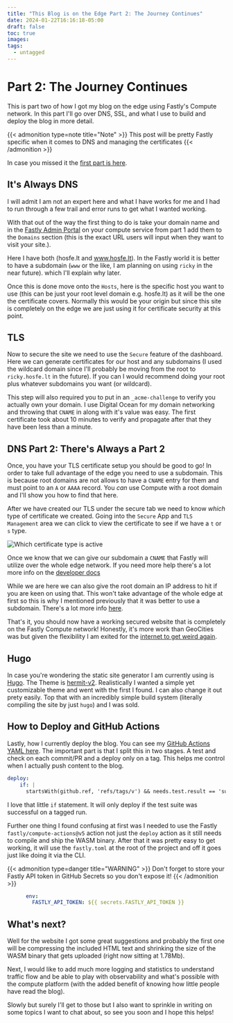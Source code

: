 ```yaml
---
title: "This Blog is on the Edge Part 2: The Journey Continues"
date: 2024-01-22T16:16:18-05:00
draft: false
toc: true
images:
tags: 
  - untagged
---
```


# Part 2: The Journey Continues

This is part two of how I got my blog on the edge using Fastly's Compute network. In this part I'll go over DNS, SSL, and what I use to build and deploy the blog in more detail. 

{{< admonition type=note title="Note" >}}
This post will be pretty Fastly specific when it comes to DNS and managing the certificates
{{< /admonition >}}

In case you missed it the [first part is here](https://hosfe.lt/posts/edge/). 

## It's Always DNS

I will admit I am not an expert here and what I have works for me and I had to run through a few trail and error runs to get what I wanted working.

With that out of the way the first thing to do is take your domain name and in the [Fastly Admin Portal](https://manage.fastly.com) on your compute service from part 1 add them to the  `Domains` section (this is the exact URL users will input when they want to visit your site.).

Here I have both (hosfe.lt and www.hosfe.lt). In the Fastly world it is better to have a subdomain (`www` or the like, I am planning on using `ricky` in the near future). which I'll explain why later. 

Once this is done move onto the `Hosts`, here is the specific host you want to use (this can be just your root level domain e.g. hosfe.lt) as it will be the one the certificate covers. Normally this would be your origin but since this site is completely on the edge we are just using it for certificate security at this point. 

## TLS

Now to secure the site we need to use the `Secure` feature of the dashboard. Here we can generate certificates for our host and any subdomains (I used the wildcard domain since I'll probably be moving from the root to `ricky.hosfe.lt` in the future). If you can I would recommend doing your root plus whatever subdomains you want (or wildcard).

This step will also required you to put in an `_acme-challenge` to verify you actually own your domain. I use Digital Ocean for my domain networking and throwing that `CNAME` in along with it's value was easy. The first certificate took about 10 minutes to verify and propagate after that they have been less than a minute. 

## DNS Part 2: There's Always a Part 2 

Once, you have your TLS certificate setup you should be good to go! In order to take full advantage of the edge you need to use a subdomain. This is because root domains are not allows to have a `CNAME` entry for them and must point to an `A` or `AAAA` record. You _can_ use Compute with a root domain and I'll show you how to find that here.

After we have created our TLS under the secure tab we need to know _which_ type of certificate we created. Going into the `Secure` App and `TLS Management` area we can click to view the certificate to see if we have a `t` or `s` type. 

![Which certificate type is active](/images/edge-post-2_certificate.png) 

Once we know that we can give our subdomain a `CNAME` that Fastly will utilize over the whole edge network. If you need more help there's a lot more info on the [developer docs](https://docs.fastly.com/en/guides/working-with-cname-records-and-your-dns-provider#tls-enabled-hostnames)

While we are here we can also give the root domain an IP address to hit if you are keen on using that. This won't take advantage of the whole edge at first so this is why I mentioned previously that it was better to use a subdomain. There's a lot more info [here](https://docs.fastly.com/en/guides/using-fastly-with-apex-domains#when-you-have-tls-configured).

That's it, you should now have a working secured website that is completely on the Fastly Compute network! Honestly, it's more work than GeoCities was but given the flexibility I am exited for the [internet to get weird again](https://www.rollingstone.com/culture/culture-commentary/internet-future-about-to-get-weird-1234938403/).

## Hugo 

In case you're wondering the static site generator I am currently using is [Hugo](https://gohugo.io). The Theme is [hermit-v2](https://themes.gohugo.io/themes/hermit-v2/). Realistically I wanted a simple yet customizable theme and went with the first I found. I can also change it out prety easily. Top that with an incredibly simple build system (literally compiling the site by just `hugo`) and I was sold. 


## How to Deploy and GitHub Actions

Lastly, how I currently deploy the blog. You can see my [GitHub Actions YAML here](https://github.com/deg4uss3r/hosfe.lt/blob/main/.github/workflows/test.yml). The important part is that I split this in two stages. A test and check on each commit/PR and a deploy only on a tag. This helps me control when I actually push content to the blog. 

```yaml
deploy:
    if: |
      startsWith(github.ref, 'refs/tags/v') && needs.test.result == 'success'
```

I love that little `if` statement. It will only deploy if the test suite was successful on a tagged run. 

Further one thing I found confusing at first was I needed to use the Fastly `fastly/compute-actions@v5` action not just the `deploy` action as it still needs to compile and ship the WASM binary. After that it was pretty easy to get working, it will use the `fastly.toml` at the root of the project and off it goes just like doing it via the CLI.

{{< admonition type=danger title="WARNING" >}}
Don't forget to store your Fastly API token in GitHub Secrets so you don't expose it!
{{< /admonition >}}

```yaml
      env:
        FASTLY_API_TOKEN: ${{ secrets.FASTLY_API_TOKEN }}
```

## What's next?

Well for the website I got some great suggestions and probably the first one will be compressing the included HTML text and shrinking the size of the WASM binary that gets uploaded (right now sitting at 1.78Mb).

Next, I would like to add much more logging and statistics to understand traffic flow and be able to play with observability and what's possible with the compute platform (with the added benefit of knowing how little people have read the blog). 

 Slowly but surely I'll get to those but I also want to sprinkle in writing on some topics I want to chat about, so see you soon and I hope this helps!
